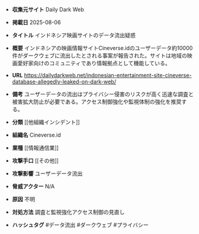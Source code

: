 - **収集元サイト**
Daily Dark Web

- **掲載日**
2025-08-06

- **タイトル**
インドネシア映画サイトのデータ流出疑惑

- **概要**
インドネシアの映画情報サイトCineverse.idのユーザーデータ約10000件がダークウェブに流出したとされる事案が報告された。サイトは地域の映画愛好家向けのコミュニティであり情報拠点として機能している。

- **URL**
https://dailydarkweb.net/indonesian-entertainment-site-cineverse-database-allegedly-leaked-on-dark-web/

- **備考**
ユーザーデータの流出はプライバシー侵害のリスクが高く迅速な調査と被害拡大防止が必要である。アクセス制御強化や監視体制の強化を推奨する。

- **分類**
[[他組織インシデント]]

- **組織名**
Cineverse.id

- **業種**
[[情報通信業]]

- **攻撃手口**
[[その他]]

- **攻撃影響**
ユーザーデータ流出

- **脅威アクター**
N/A

- **原因**
不明

- **対処方法**
調査と監視強化アクセス制御の見直し

- **ハッシュタグ**
#データ流出 #ダークウェブ #プライバシー
